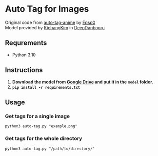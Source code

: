 # Auto Tag for Images
Original code from [auto-tag-anime](https://github.com/Epsp0/auto-tag-anime) by [Epsp0](https://github.com/Epsp0)\
Model provided by [KichangKim](https://github.com/KichangKim) in [DeepDanbooru](https://github.com/KichangKim/DeepDanbooru)

## Requrements
- Python 3.10

## Instructions
1. **Download the model from [Google Drive](https://drive.google.com/file/d/1qffwjF-BHV6MkPVliLO1jZwMQatri06v) and put it in the `model` folder.**
1. **`pip install -r requirements.txt`**

## Usage
### Get tags for a single image
`python3 auto-tag.py "example.png"`

### Get tags for the whole directory
`python3 auto-tag.py "/path/to/directory/"`
